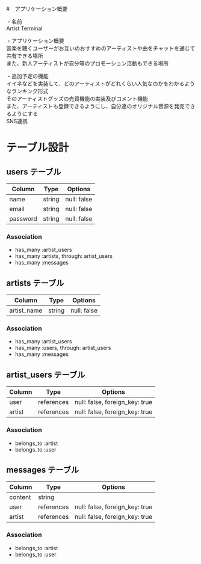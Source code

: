 #　アプリケーション概要

・名前<br>
Artist Terminal<br>

・アプリケーション概要<br>
音楽を聴くユーザーがお互いのおすすめのアーティストや曲をチャットを通じて共有できる場所<br>
また、新人アーティストが自分等のプロモーション活動もできる場所<br>

・追加予定の機能<br>
イイネなどを実装して、どのアーティストがどれくらい人気なのかをわかるようなランキング形式<br>
そのアーティストグッズの売買機能の実装及びコメント機能<br>
また、アーティストも登録できるようにし、自分達のオリジナル音源を発売できるようにする<br>
SNS連携<br>


# テーブル設計

## users テーブル

| Column   | Type   | Options     |
| -------- | ------ | ----------- |
| name     | string | null: false |
| email    | string | null: false |
| password | string | null: false |

### Association

- has_many :artist_users
- has_many :artists, through: artist_users
- has_many :messages

## artists テーブル

| Column | Type   | Options     |
| ------ | ------ | ----------- |
| artist_name   | string | null: false |

### Association

- has_many :artist_users
- has_many :users, through: artist_users
- has_many :messages

## artist_users テーブル

| Column | Type       | Options                        |
| ------ | ---------- | ------------------------------ |
| user   | references | null: false, foreign_key: true |
| artist | references | null: false, foreign_key: true |

### Association

- belongs_to :artist
- belongs_to :user

## messages テーブル

| Column  | Type       | Options                        |
| ------- | ---------- | ------------------------------ |
| content | string     |                                |
| user    | references | null: false, foreign_key: true |
| artist  | references | null: false, foreign_key: true |

### Association

- belongs_to :artist
- belongs_to :user